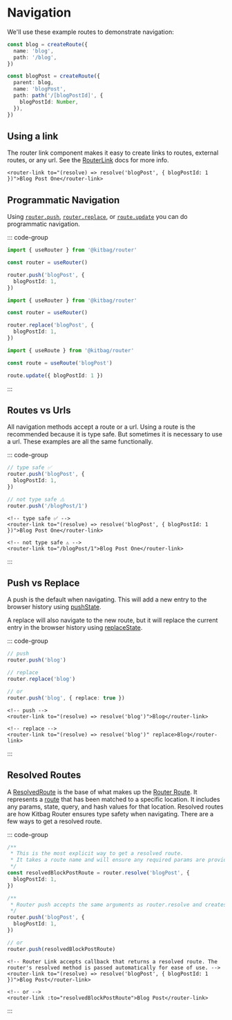 # Navigation

We'll use these example routes to demonstrate navigation:

```ts
const blog = createRoute({
  name: 'blog',
  path: '/blog',
})

const blogPost = createRoute({
  parent: blog,
  name: 'blogPost',
  path: path('/[blogPostId]', {
    blogPostId: Number,
  }),
})
```

## Using a link

The router link component makes it easy to create links to routes, external routes, or any url. See the [RouterLink](/components/router-link) docs for more info.

```vue
<router-link to="(resolve) => resolve('blogPost', { blogPostId: 1 })">Blog Post One</router-link>
```

## Programmatic Navigation

Using [`router.push`](/core-concepts/router#push), [`router.replace`](/core-concepts/router#replace), or [`route.update`](/core-concepts/router-route#update) you can do programmatic navigation.

::: code-group

```ts [Push]
import { useRouter } from '@kitbag/router'

const router = useRouter()

router.push('blogPost', {
  blogPostId: 1,
})
```

```ts [Replace]
import { useRouter } from '@kitbag/router'

const router = useRouter()

router.replace('blogPost', {
  blogPostId: 1,
})
```

```ts [Update]
import { useRoute } from '@kitbag/router'

const route = useRoute('blogPost')

route.update({ blogPostId: 1 })
```

:::

## Routes vs Urls

All navigation methods accept a route or a url. Using a route is the recommended because it is type safe. But sometimes it is necessary to use a url. These examples are all the same functionally.

::: code-group

```ts [Router]
// type safe ✅
router.push('blogPost', {
  blogPostId: 1,
})

// not type safe ⚠️
router.push('/blogPost/1')
```

```vue [Router Link]
<!-- type safe ✅ -->
<router-link to="(resolve) => resolve('blogPost', { blogPostId: 1 })">Blog Post One</router-link>

<!-- not type safe ⚠️ -->
<router-link to="/blogPost/1">Blog Post One</router-link>
```

:::

## Push vs Replace

A push is the default when navigating. This will add a new entry to the browser history using [pushState](https://developer.mozilla.org/en-US/docs/Web/API/History/pushState).

A replace will also navigate to the new route, but it will replace the current entry in the browser history using [replaceState](https://developer.mozilla.org/en-US/docs/Web/API/History/replaceState).

::: code-group

```ts [Router]
// push
router.push('blog')

// replace
router.replace('blog')

// or
router.push('blog', { replace: true })
```

```vue [RouterLink]
<!-- push -->
<router-link to="(resolve) => resolve('blog')">Blog</router-link>

<!-- replace -->
<router-link to="(resolve) => resolve('blog')" replace>Blog</router-link>
```

:::

## Resolved Routes

A [ResolvedRoute](/api/types/ResolvedRoute) is the base of what makes up the [Router Route](/core-concepts/router-route). It represents a [route](/core-concepts/routes) that has been matched to a specific location. It includes any params, state, query, and hash values for that location. Resolved routes are how Kitbag Router ensures type safety when navigating. There are a few ways to get a resolved route.

::: code-group

```ts [Router]
/**
 * This is the most explicit way to get a resolved route. 
 * It takes a route name and will ensure any required params are provided.
 */
const resolvedBlockPostRoute = router.resolve('blogPost', {
  blogPostId: 1,
})
```

```ts [Router Push]
/**
 * Router push accepts the same arguments as router.resolve and creates a resolved route internally.
 */
router.push('blogPost', {
  blogPostId: 1,
})

// or
router.push(resolvedBlockPostRoute)
```

```vue [Router Link]
<!-- Router Link accepts callback that returns a resolved route. The router's resolved method is passed automatically for ease of use. -->
<router-link to="(resolve) => resolve('blogPost', { blogPostId: 1 })">Blog Post</router-link>

<!-- or -->
<router-link :to="resolvedBlockPostRoute">Blog Post</router-link>
```

:::
